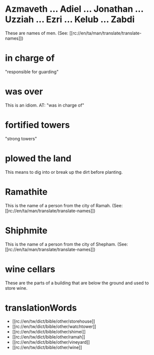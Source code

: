 # Azmaveth ... Adiel ... Jonathan ... Uzziah ... Ezri ... Kelub ... Zabdi

These are names of men. (See: [[rc://en/ta/man/translate/translate-names]])

# in charge of

"responsible for guarding"

# was over

This is an idiom. AT: "was in charge of"

# fortified towers

"strong towers"

# plowed the land

This means to dig into or break up the dirt before planting.

# Ramathite

This is the name of a person from the city of Ramah. (See: [[rc://en/ta/man/translate/translate-names]])

# Shiphmite

This is the name of a person from the city of Shepham. (See: [[rc://en/ta/man/translate/translate-names]])

# wine cellars

These are the parts of a building that are below the ground and used to store wine.

# translationWords

* [[rc://en/tw/dict/bible/other/storehouse]]
* [[rc://en/tw/dict/bible/other/watchtower]]
* [[rc://en/tw/dict/bible/other/shimei]]
* [[rc://en/tw/dict/bible/other/ramah]]
* [[rc://en/tw/dict/bible/other/vineyard]]
* [[rc://en/tw/dict/bible/other/wine]]